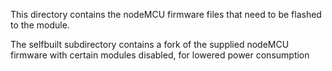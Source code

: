 This directory contains the nodeMCU firmware files that need to be flashed to the module.

The selfbuilt subdirectory contains a fork of the supplied nodeMCU firmware with certain modules disabled, for lowered power consumption
